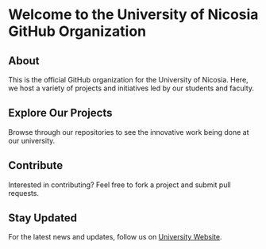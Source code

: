 # Welcome to the University of Nicosia GitHub Organization 

## About

This is the official GitHub organization for the University of Nicosia. Here, we host a variety of projects and initiatives led by our students and faculty.

## Explore Our Projects

Browse through our repositories to see the innovative work being done at our university.

## Contribute

Interested in contributing? Feel free to fork a project and submit pull requests.

## Stay Updated

For the latest news and updates, follow us on [University Website](https://www.unic.ac.cy/).